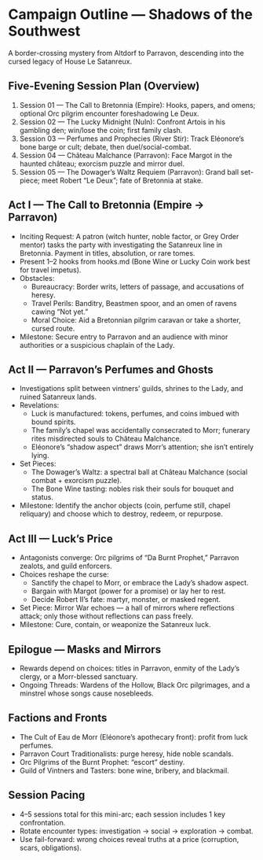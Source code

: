 # Campaign Outline — Shadows of the Southwest

A border-crossing mystery from Altdorf to Parravon, descending into the cursed legacy of House Le Satanreux.

## Five-Evening Session Plan (Overview)
1) Session 01 — The Call to Bretonnia (Empire): Hooks, papers, and omens; optional Orc pilgrim encounter foreshadowing Le Deux.
2) Session 02 — The Lucky Midnight (Nuln): Confront Artois in his gambling den; win/lose the coin; first family clash.
3) Session 03 — Perfumes and Prophecies (River Stir): Track Eléonore’s bone barge or cult; debate, then duel/social-combat.
4) Session 04 — Château Malchance (Parravon): Face Margot in the haunted château; exorcism puzzle and mirror duel.
5) Session 05 — The Dowager’s Waltz Requiem (Parravon): Grand ball set-piece; meet Robert “Le Deux”; fate of Bretonnia at stake.

## Act I — The Call to Bretonnia (Empire → Parravon)
- Inciting Request: A patron (witch hunter, noble factor, or Grey Order mentor) tasks the party with investigating the Satanreux line in Bretonnia. Payment in titles, absolution, or rare tomes.
- Present 1–2 hooks from hooks.md (Bone Wine or Lucky Coin work best for travel impetus).
- Obstacles:
  - Bureaucracy: Border writs, letters of passage, and accusations of heresy.
  - Travel Perils: Banditry, Beastmen spoor, and an omen of ravens cawing “Not yet.”
  - Moral Choice: Aid a Bretonnian pilgrim caravan or take a shorter, cursed route.
- Milestone: Secure entry to Parravon and an audience with minor authorities or a suspicious chaplain of the Lady.

## Act II — Parravon’s Perfumes and Ghosts
- Investigations split between vintners’ guilds, shrines to the Lady, and ruined Satanreux lands.
- Revelations:
  - Luck is manufactured: tokens, perfumes, and coins imbued with bound spirits.
  - The family’s chapel was accidentally consecrated to Morr; funerary rites misdirected souls to Château Malchance.
  - Eléonore’s “shadow aspect” draws Morr’s attention; she isn’t entirely lying.
- Set Pieces:
  - The Dowager’s Waltz: a spectral ball at Château Malchance (social combat + exorcism puzzle).
  - The Bone Wine tasting: nobles risk their souls for bouquet and status.
- Milestone: Identify the anchor objects (coin, perfume still, chapel reliquary) and choose which to destroy, redeem, or repurpose.

## Act III — Luck’s Price
- Antagonists converge: Orc pilgrims of “Da Burnt Prophet,” Parravon zealots, and guild enforcers.
- Choices reshape the curse:
  - Sanctify the chapel to Morr, or embrace the Lady’s shadow aspect.
  - Bargain with Margot (power for a promise) or lay her to rest.
  - Decide Robert II’s fate: martyr, monster, or masked regent.
- Set Piece: Mirror War echoes — a hall of mirrors where reflections attack; only those without reflections can pass freely.
- Milestone: Cure, contain, or weaponize the Satanreux luck.

## Epilogue — Masks and Mirrors
- Rewards depend on choices: titles in Parravon, enmity of the Lady’s clergy, or a Morr-blessed sanctuary.
- Ongoing Threads: Wardens of the Hollow, Black Orc pilgrimages, and a minstrel whose songs cause nosebleeds.

## Factions and Fronts
- The Cult of Eau de Morr (Eléonore’s apothecary front): profit from luck perfumes.
- Parravon Court Traditionalists: purge heresy, hide noble scandals.
- Orc Pilgrims of the Burnt Prophet: “escort” destiny.
- Guild of Vintners and Tasters: bone wine, bribery, and blackmail.

## Session Pacing
- 4–5 sessions total for this mini-arc; each session includes 1 key confrontation.
- Rotate encounter types: investigation → social → exploration → combat.
- Use fail-forward: wrong choices reveal truths at a price (corruption, scars, obligations).

